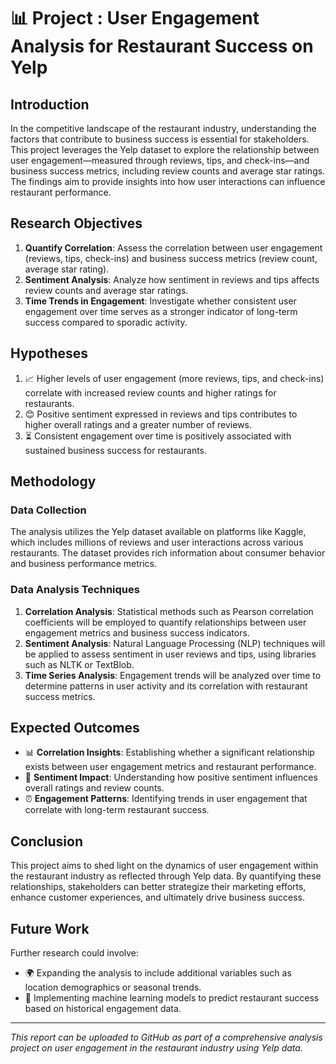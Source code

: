 # 📊 Project : User Engagement Analysis for Restaurant Success on Yelp

## Introduction

In the competitive landscape of the restaurant industry, understanding the factors that contribute to business success is essential for stakeholders. This project leverages the Yelp dataset to explore the relationship between user engagement—measured through reviews, tips, and check-ins—and business success metrics, including review counts and average star ratings. The findings aim to provide insights into how user interactions can influence restaurant performance.

## Research Objectives

1. **Quantify Correlation**: Assess the correlation between user engagement (reviews, tips, check-ins) and business success metrics (review count, average star rating).
2. **Sentiment Analysis**: Analyze how sentiment in reviews and tips affects review counts and average star ratings.
3. **Time Trends in Engagement**: Investigate whether consistent user engagement over time serves as a stronger indicator of long-term success compared to sporadic activity.

## Hypotheses

1. 📈 Higher levels of user engagement (more reviews, tips, and check-ins) correlate with increased review counts and higher ratings for restaurants.
2. 😊 Positive sentiment expressed in reviews and tips contributes to higher overall ratings and a greater number of reviews.
3. ⏳ Consistent engagement over time is positively associated with sustained business success for restaurants.

## Methodology

### Data Collection

The analysis utilizes the Yelp dataset available on platforms like Kaggle, which includes millions of reviews and user interactions across various restaurants. The dataset provides rich information about consumer behavior and business performance metrics.

### Data Analysis Techniques

1. **Correlation Analysis**: Statistical methods such as Pearson correlation coefficients will be employed to quantify relationships between user engagement metrics and business success indicators.
2. **Sentiment Analysis**: Natural Language Processing (NLP) techniques will be applied to assess sentiment in user reviews and tips, using libraries such as NLTK or TextBlob.
3. **Time Series Analysis**: Engagement trends will be analyzed over time to determine patterns in user activity and its correlation with restaurant success metrics.

## Expected Outcomes

- 📊 **Correlation Insights**: Establishing whether a significant relationship exists between user engagement metrics and restaurant performance.
- 📝 **Sentiment Impact**: Understanding how positive sentiment influences overall ratings and review counts.
- ⏰ **Engagement Patterns**: Identifying trends in user engagement that correlate with long-term restaurant success.

## Conclusion

This project aims to shed light on the dynamics of user engagement within the restaurant industry as reflected through Yelp data. By quantifying these relationships, stakeholders can better strategize their marketing efforts, enhance customer experiences, and ultimately drive business success.

## Future Work

Further research could involve:
- 🌍 Expanding the analysis to include additional variables such as location demographics or seasonal trends.
- 🤖 Implementing machine learning models to predict restaurant success based on historical engagement data.

---

*This report can be uploaded to GitHub as part of a comprehensive analysis project on user engagement in the restaurant industry using Yelp data.*
